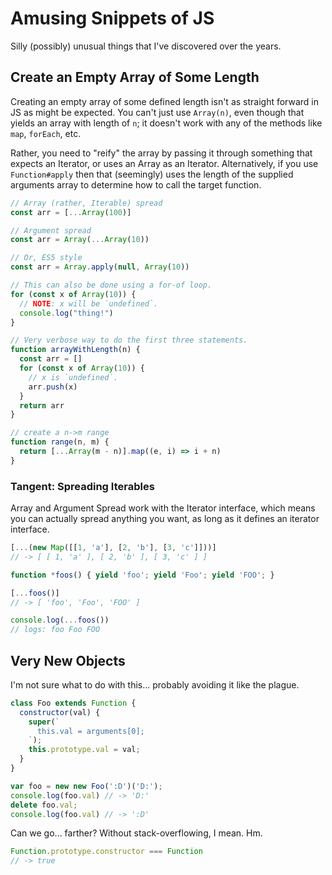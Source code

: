 Amusing Snippets of JS
======================

Silly (possibly) unusual things that I've discovered over the years.



## Create an Empty Array of Some Length

Creating an empty array of some defined length isn't as straight forward in JS as might be expected.  You can't just use `Array(n)`, even though that yields an array with length of `n`; it doesn't work with any of the methods like `map`, `forEach`, etc.

Rather, you need to "reify" the array by passing it through something that expects an Iterator, or uses an Array as an Iterator.  Alternatively, if you use `Function#apply` then that (seemingly) uses the length of the supplied arguments array to determine how to call the target function.

```js
// Array (rather, Iterable) spread
const arr = [...Array(100)]

// Argument spread
const arr = Array(...Array(10))

// Or, ES5 style
const arr = Array.apply(null, Array(10))

// This can also be done using a for-of loop.
for (const x of Array(10)) {
  // NOTE: x will be `undefined`.
  console.log("thing!")
}

// Very verbose way to do the first three statements.
function arrayWithLength(n) {
  const arr = []
  for (const x of Array(10)) {
    // x is `undefined`.
    arr.push(x)
  }
  return arr
}

// create a n->m range
function range(n, m) {
  return [...Array(m - n)].map((e, i) => i + n)
}
```


### Tangent: Spreading Iterables

Array and Argument Spread work with the Iterator interface, which means you can actually spread anything you want, as long as it defines an iterator interface.

```js
[...(new Map([[1, 'a'], [2, 'b'], [3, 'c']]))]
// -> [ [ 1, 'a' ], [ 2, 'b' ], [ 3, 'c' ] ]

function *foos() { yield 'foo'; yield 'Foo'; yield 'FOO'; }

[...foos()]
// -> [ 'foo', 'Foo', 'FOO' ]

console.log(...foos())
// logs: foo Foo FOO
```



## Very New Objects

I'm not sure what to do with this... probably avoiding it like the plague.

```js
class Foo extends Function {
  constructor(val) {
    super(`
      this.val = arguments[0];
    `);
    this.prototype.val = val;
  }
}

var foo = new new Foo(':D')('D:');
console.log(foo.val) // -> 'D:'
delete foo.val;
console.log(foo.val) // -> ':D'
```

Can we go... farther?  Without stack-overflowing, I mean.  Hm.

```js
Function.prototype.constructor === Function
// -> true
```
